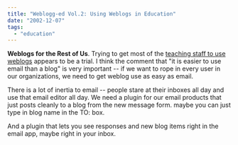 ```yaml
---
title: "Weblogg-ed Vol.2: Using Weblogs in Education"
date: "2002-12-07"
tags: 
  - "education"
---
```


**Weblogs for the Rest of Us**. Trying to get most of the [teaching staff to use weblogs](http://www.weblogg-ed.com/2002/12/05) appears to be a trial. I think the comment that "it is easier to use email than a blog" is very important -- if we want to rope in every user in our organizations, we need to get weblog use as easy as email.

There is a lot of inertia to email -- people stare at their inboxes all day and use that email editor all day. We need a plugin for our email products that just posts cleanly to a blog from the new message form. maybe you can just type in blog name in the TO: box.

And a plugin that lets you see responses and new blog items right in the email app, maybe right in your inbox.
